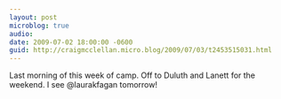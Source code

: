 ```yaml
---
layout: post
microblog: true
audio: 
date: 2009-07-02 18:00:00 -0600
guid: http://craigmcclellan.micro.blog/2009/07/03/t2453515031.html
---
```

Last morning of this week of camp. Off to Duluth and Lanett for the weekend. I see  @laurakfagan tomorrow!
